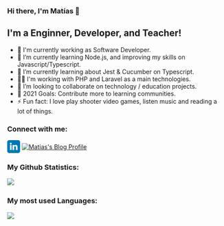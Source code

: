### Hi there, I'm Matías 👋

## I'm a Enginner, Developer, and Teacher!

- 🔭 I'm currently working as Software Developer.
- 🌱 I’m currently learning Node.js, and improving my skills on Javascript/Typescript.
- 🌱 I’m currently learning about Jest & Cucumber on Typescript.
- 👨‍💻 I'm working with PHP and Laravel as a main technologies.
- 👯 I’m looking to collaborate on technology / education projects.
- 🥅 2021 Goals: Contribute more to learning communities.
- ⚡ Fun fact: I love play shooter video games, listen music and reading a lot of things.

### Connect with me:

<p align="left">
  <a href="https://www.linkedin.com/in/mgbeltramone/" target="blank"><img align="center" src="assets/linkedin.svg" alt="Linkedin of Matías" height="30" width="30" /></a>
  <a href="https://matiasbeltramone.github.io/"><img align="center" src="https://user-images.githubusercontent.com/22304957/80644516-24503e00-8a40-11ea-905c-81b7b5f0e72a.png" alt="Matias's Blog Profile" height="30" width="30" /></a>
</p>

### My Github Statistics:

<img height="180em" src="https://github-readme-stats.vercel.app/api?username=matiasbeltramone&show_icons=true&hide_border=true&count_private=true&theme=algolia" />

### My most used Languages:

<img height="180em" src="https://github-readme-stats.vercel.app/api/top-langs/?username=matiasbeltramone&exclude_repo=KNN-Image-Classification&show_icons=true&hide_border=true&layout=compact&langs_count=8&count_private=true&theme=algolia" />

